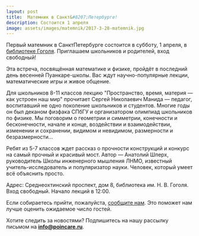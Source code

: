 ```yaml
---
layout: post
title:  Матемник в Санкт&#8207;Петербурге!
description: Состоится 1 апреля
image: assets/images/matemnik/2017-3-28-matemnik.jpg
---
```


Первый матемник в Санкт&#8207;Петербурге состоится в субботу, 1 апреля, в [библиотеке Гоголя](http://gogol-library.ru). Приглашаем школьников и родителей, вход свободный!

Эта встреча, посвящённая математике и физике, пройдёт в последний день весенней Пуанкаре-школы. Вас ждут научно-популярные лекции, математические игры и живое общение.

Для школьников 8-11 классов лекцию "Пространство, время, материя — как устроен наш мир" прочитает Сергей Николаевич Манида — педагог, воспитавший не одно поколение школьников и студентов. Многие годы он был деканом физфака СПбГУ и организатором олимпиад школьников по физике. Мы поговорим о геометрии и симметрии, конечности и бесконечности, начале и конце, воздействии и взаимодействии, изменении и сохранении, видимом и невидимом, размерности и безразмерности...

Ребят из 5-7 классов ждет рассказ о прочности конструкций и конкурс на самый прочный и красивый мост. Автор — Анатолий Шперх, руководитель Школы инженерного мышления ЛНМО, известный учитель-исследователь и популяризатор науки. Человек, который умеет всё объяснить просто.

Адрес: Среднеохтинский проспект, дом 8, библиотека им. Н. В. Гоголя. Вход свободный. 
Начало лекций в 12:00. 

Если собираетесь прийти, пожалуйста, [сообщите нам](https://goo.gl/forms/d5DIWrr4VJMVXAly1). 
Это поможет нам лучше оценить ожидаемое число гостей. 

Хотите следить за новостями? Подпишитесь на нашу рассылку письмом на **info@poincare.ru**.
